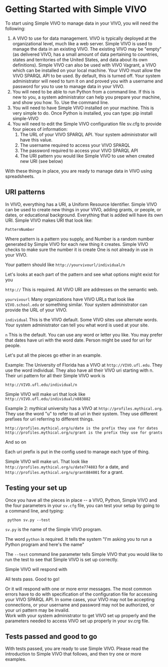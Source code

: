 # Getting Started with Simple VIVO

To start using Simple VIVO to manage data in your VIVO, you will need the following:

1. A VIVO to use for data management.  VIVO is typically deployed at the organizational level, much like a web server.  Simple VIVO is used to manage the data in an existing VIVO.  The existing VIVO may be "empty" (as delivered VIVO, has a small amount of data pertaining to countries, states and territories of the United States, and data about its own definitions). Simple VIVO can also be used with VIVO Vagrant, a VIVO which can be installed on your local machine.
Your VIVO must allow the VIVO SPARQL API to be used.  By default, this is turned off.  Your system administrator 
will need to turn it on and proved you with a username and password for you to use to manage data in your VIVO.
1. You will need to be able to run Python from a command line.  If this is new to you, a system administrator can 
help you prepare your machine, and show you how. To. Use the command line.
1. You will need to have Simple VIVO installed on your machine.  This is very simple to do.  Once Python is 
installed, you can type: pip install simple-VIVO 
1. You will need to edit the Simple VIVO configuration file sv.cfg to provide four pieces of information:
    1. The URL of your VIVO SPARQL API.  Your system administrator will have this value.
    1. The username required to access your VIVO SPARQL
    1. The password required to access your VIVO SPARQL API
    1. The URI pattern you would like Simple VIVO to use when created new URI (see below)

With these things in place, you are ready to manage data in VIVO using spreadsheets.

## URI patterns

In VIVO, everything has a URI, a Uniform Resource Identifier.  Simple VIVO can be used to create new things in 
your VIVO, adding grants, or people, or dates, or educational background.  Everything that is added will have its 
own URI.  Simple VIVO makes URI that look like:

    PatternNumber

Where pattern is a pattern you supply, and Number is a random number generated by Simple VIVO for each new thing 
it creates.  Simple VIVO checks to make sure the number it is create
One is not already in use in your VIVO.

Your pattern should like `http://yourvivourl/individual/n`

Let's looks at each part of the pattern and see what options might exist for you

`http://` This is required.  All VIVO URI are addresses on the semantic web.  

`yourvivourl`  Many organizations have VIVO URLs that look like `VIVO.school.edu` or something similar. Your 
system administrator can provide the URL of your VIVO.

`individual`  This is the VIVO default.  Some VIVO sites use alternate words.  Your system administrator can 
tell you what word is used at your site.

`n`  This is the default.  You can use any word or letter you like.  You may prefer that dates have uri with 
the word date.  Person might be used for uri for people.  

Let's put all the pieces go ether in an example.

Example:  The University of Florida has a VIVO at `http://VIVO.ufl.edu`.  They use the word individual.  They 
also have all their VIVO uri starting with n.  Their uri pattern for all their Simple VIVO work is 

    http://VIVO.ufl.edu/individual/n

Simple VIVO will make uri that look like `http://VIVO.ufl.edu/individual/n883882`

Example 2:  mythical university has a VIVO at `http://profiles.mythical.org`.  They use the word "u"  to refer to 
all uri in their system.  They use different prefixes for uri referring to different things.

    http://profiles.mythical.org/u/date is the prefix they use for dates
    http://profiles.mythical.org/u/grant is the prefix they use for grants

And so on

Each uri prefix is put in the config used to manage each type of thing.  

Simple VIVO will make uri. That look like `http://profiles.mythical.org/u/date774883` for a date, 
and `http://profiles.mythical.org/u/grant884001` for a grant.

## Testing your set up

Once you have all the pieces in place --  a VIVO, Python, Simple VIVO and the four parameters in your `sv.cfg` file, 
you can test your setup by going to a command line, and typing:

     python sv.py --test

`sv.py` is the name of the Simple VIVO program.  

The word `python` is required.  It tells the system "I'm asking you to run a Python program and here's the name"

The `--test` command line parameter tells Simple VIVO that you would like to run the test to see that Simple 
VIVO is set up correctly.

Simple VIVO will respond with

All tests pass.  Good to go!

Or it will respond with one or more error messages.  The most common errors have to do with specification of 
the configuration file for accessing your VIVO SPARQL API.  In some cases, your VIVO may not be accepting 
connections, or your username and password may not be authorized, or your uri pattern may be invalid.  
Work with your system administrator to get VIVO set up properly and the parameters needed to access VIVO set up 
properly in your sv.crg file.

## Tests passed and good to go

With tests passed, you are ready to use Simple VIVO.  Please read the introduction to Simple VIVO that follows, 
and then try one or more examples.



